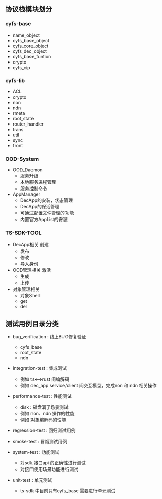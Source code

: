 ## 协议栈模块划分

### cyfs-base
- name_object
- cyfs_base_object
- cyfs_core_object
- cyfs_dec_object
- cyfs_base_funtion
- crypto
- cyfs_cip

### cyfs-lib
- ACL
- crypto
- non
- ndn
- rmeta
- root_state
- router_handler
- trans
- util
- sync
- front

### OOD-System
- OOD_Daemon
    + 服务升级
    + 本地服务进程管理
    + 服务控制命令
- AppManager
    + DecApp的安装，状态管理
    + DecApp的保活管理
    + 可通过配置文件管理的功能
    + 内置官方AppList的安装

### TS-SDK-TOOL
- DecApp相关	创建
  + 发布
  + 修改
  + 导入身份
- OOD管理相关	激活
  + 生成
  + 上传
- 对象管理相关	
  + 对象Shell
  + get
  + del

## 测试用例目录分类

+ bug_verification : 线上BUG修复验证
    + cyfs_base
    + root_state
    + ndn

+ integration-test : 集成测试
    + 例如 ts<-->rust 间编解码
    + 例如 dec_app service/client 间交互模型，完成non 和 ndn 相关操作  

+ performance-test : 性能测试
    + disk : 磁盘满了场景测试
    + 例如 non、ndn 操作的性能
    + 例如 对象编解码的性能

+ regression-test : 回归测试用例

+ smoke-test : 冒烟测试用例

+ system-test : 功能测试
  + 对sdk 接口api 的正确性进行测试
  + 对接口使用场景功能进行测试
+ unit-test : 单元测试
  + ts-sdk 中目前只有cyfs_base 需要进行单元测试



